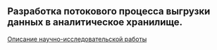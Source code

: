 <h2>Разработка потокового процесса выгрузки данных в аналитическое хранилище.</h2>
<a href="https://apcyb.wiki/index.php?title=Разработка_потокового_процесса_выгрузки_данных_в_аналитическое_хранилище">Описание научно-исcледовательской работы</a>